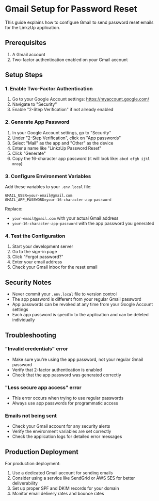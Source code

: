 # Gmail Setup for Password Reset

This guide explains how to configure Gmail to send password reset emails for the LinkzUp application.

## Prerequisites

1. A Gmail account
2. Two-factor authentication enabled on your Gmail account

## Setup Steps

### 1. Enable Two-Factor Authentication

1. Go to your Google Account settings: https://myaccount.google.com/
2. Navigate to "Security"
3. Enable "2-Step Verification" if not already enabled

### 2. Generate App Password

1. In your Google Account settings, go to "Security"
2. Under "2-Step Verification", click on "App passwords"
3. Select "Mail" as the app and "Other" as the device
4. Enter a name like "LinkzUp Password Reset"
5. Click "Generate"
6. Copy the 16-character app password (it will look like: `abcd efgh ijkl mnop`)

### 3. Configure Environment Variables

Add these variables to your `.env.local` file:

```env
GMAIL_USER=your-email@gmail.com
GMAIL_APP_PASSWORD=your-16-character-app-password
```

Replace:
- `your-email@gmail.com` with your actual Gmail address
- `your-16-character-app-password` with the app password you generated

### 4. Test the Configuration

1. Start your development server
2. Go to the sign-in page
3. Click "Forgot password?"
4. Enter your email address
5. Check your Gmail inbox for the reset email

## Security Notes

- Never commit your `.env.local` file to version control
- The app password is different from your regular Gmail password
- App passwords can be revoked at any time from your Google Account settings
- Each app password is specific to the application and can be deleted individually

## Troubleshooting

### "Invalid credentials" error
- Make sure you're using the app password, not your regular Gmail password
- Verify that 2-factor authentication is enabled
- Check that the app password was generated correctly

### "Less secure app access" error
- This error occurs when trying to use regular passwords
- Always use app passwords for programmatic access

### Emails not being sent
- Check your Gmail account for any security alerts
- Verify the environment variables are set correctly
- Check the application logs for detailed error messages

## Production Deployment

For production deployment:

1. Use a dedicated Gmail account for sending emails
2. Consider using a service like SendGrid or AWS SES for better deliverability
3. Set up proper SPF and DKIM records for your domain
4. Monitor email delivery rates and bounce rates
